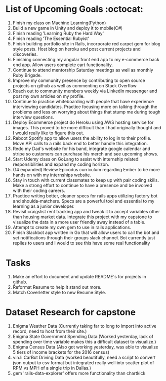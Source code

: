 # List of Upcoming Goals :octocat:
  1. Finish my class on Machine Learning(Python)
  2. Build a new game in Unity and deploy it to mobile(C#)
  3. Finish reading 'Learning Ruby the Hard Way'
  4. Finish reading 'The Essential Rubyist'
  5. Finish building portfolio site in Rails, incorporate red carpet gem for blog style posts. Host blog on heroku and post current projects and discoveries.
  6. Finishing connecting my angular front end app to my e-commerce back end app. Allow users complete cart functionality.
  7. Continue to attend mentorship Saturday meetings as well as monthly Ruby Brigade.
  8. Improve my community presence by contributing to open source projects on github as well as commenting on Stack Overflow
  9. Reach out to community members weekly via LinkedIn messenger and post my own articles on my profile.
  10. Continue to practice whiteboarding with people that have experience interviewing candidates. Practice focusing more on talking through the problems and less on worrying about things that stump me during tough interview questions.
  11. Deploy Ecommerce project do Heroku using AWS hosting service for images. This proved to be more difficult than I had originally thought and I would really like to figure this out.
  12. Reboot Spotify app to allow users the ability to log in to their profile. Move API calls to a rails back end to better handle this integration.
  13. Redo my Dad's website for his band, integrate google calendar and stripe so customers can purchase his merch and see upcoming shows.
  14. Start Udemy class on GoLang to assist with internship related responsibilities and expand my coding horizon.
  15. (14 expanded) Review Epicodus curriculum regarding Ember to be more hands on with my internships website.
  16. Stay in touch with current classmates to keep up with pair coding skills. Make a strong effort to continue to have a presence and be involved with their coding careers.
  17. Practice writing better, cleaner specs for rails apps utilizing factory bot and shoulda-matchers. Specs are a powerful tool and essential to my learning as a junior developer.
  18. Revisit craigslist rent tracking app and tweak it to accept variables other than housing market data. Integrate this project with my capstone to visualize the data in a more user friendly away instead of a table.
  19. Attempt to create my own gem to use in rails applications.
  20. Finish Slackbot app written in Go that will allow users to call the bot and set notifications through their groups slack channel. Bot currently just replies to users and I would to see this have some real functionality

# Tasks
  1. Make an effort to document and update README's for projects in github.
  2. Reformat Resume to help it stand out more.
  3. Match Coverletter style to new Resume Style.


# Dataset Research for capstone
  1. Enigma Weather Data (Currently taking far to long to import into active record, need to host from their site.)
  2. Enigma State Government Spending Data (Worked yesterday, lack of spending over time variable makes this a difficult dataset to visualize.)
  3. Enigma Census Data (Also got working yesterday, was able to visualize 5 tiers of income brackets for the 2016 census)
  4. vin.li CarBot Driving Data (worked beautifully, need a script to convert json output to csv format but integrated really well into scatter plot of RPM vs MPH of a single trip in Dallas.)
  5. gem 'rails-data-explorer' offers more functionality than chartkick
